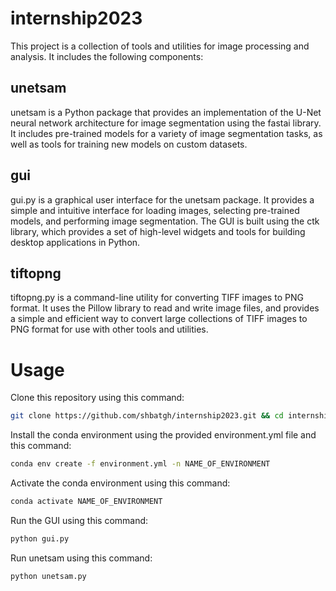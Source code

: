 # internship2023
This project is a collection of tools and utilities for image processing and analysis. It includes the following components:

## unetsam
unetsam is a Python package that provides an implementation of the U-Net neural network architecture for image segmentation using the fastai library. It includes pre-trained models for a variety of image segmentation tasks, as well as tools for training new models on custom datasets. 

## gui
gui.py is a graphical user interface for the unetsam package. It provides a simple and intuitive interface for loading images, selecting pre-trained models, and performing image segmentation. The GUI is built using the ctk library, which provides a set of high-level widgets and tools for building desktop applications in Python.

## tiftopng
tiftopng.py is a command-line utility for converting TIFF images to PNG format. It uses the Pillow library to read and write image files, and provides a simple and efficient way to convert large collections of TIFF images to PNG format for use with other tools and utilities.

# Usage
Clone this repository using this command:
```bash
git clone https://github.com/shbatgh/internship2023.git && cd internship2023
```

Install the conda environment using the provided environment.yml file and this command:
```bash
conda env create -f environment.yml -n NAME_OF_ENVIRONMENT
```

Activate the conda environment using this command:
```bash
conda activate NAME_OF_ENVIRONMENT
```

Run the GUI using this command:
```bash
python gui.py
```

Run unetsam using this command:
```bash
python unetsam.py
```
